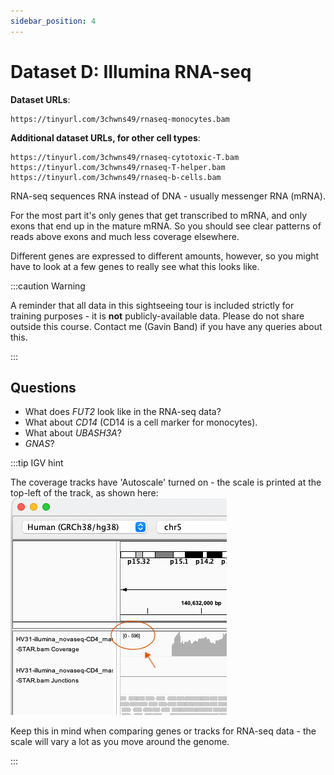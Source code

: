 ```yaml
---
sidebar_position: 4
---
```


# Dataset D: Illumina RNA-seq

**Dataset URLs**:
```
https://tinyurl.com/3chwns49/rnaseq-monocytes.bam
```

**Additional dataset URLs, for other cell types**:
```
https://tinyurl.com/3chwns49/rnaseq-cytotoxic-T.bam
https://tinyurl.com/3chwns49/rnaseq-T-helper.bam
https://tinyurl.com/3chwns49/rnaseq-b-cells.bam
```

RNA-seq sequences RNA instead of DNA - usually messenger RNA (mRNA).

For the most part it's only genes that get transcribed to mRNA, and only exons that end up in the mature mRNA. So you should see clear patterns of reads above exons and much less
coverage elsewhere.

Different genes are expressed to different amounts, however, so you might have to look at a few genes to really see
what this looks like.

:::caution Warning

A reminder that all data in this sightseeing tour is included strictly for training purposes - it is **not**
publicly-available data. Please do not share outside this course.
Contact me (Gavin Band) if you have any queries about this.

:::

## Questions

* What does *FUT2* look like in the RNA-seq data?
* What about *CD14* (CD14 is a cell marker for monocytes).
* What about *UBASH3A*?  
* *GNAS*?

:::tip IGV hint

The coverage tracks have 'Autoscale' turned on - the scale is printed at the top-left of the track, as shown here:
![img](images/Autoscale.png)

Keep this in mind when comparing genes or tracks for RNA-seq data - the scale will vary a lot as you move around the genome.

:::

